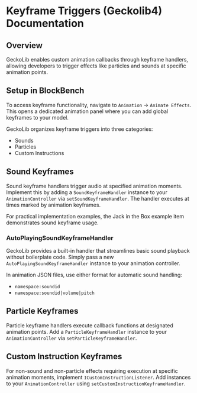 # Keyframe Triggers (Geckolib4) Documentation

## Overview

GeckoLib enables custom animation callbacks through keyframe handlers, allowing developers to trigger effects like particles and sounds at specific animation points.

## Setup in BlockBench

To access keyframe functionality, navigate to `Animation` → `Animate Effects`. This opens a dedicated animation panel where you can add global keyframes to your model.

GeckoLib organizes keyframe triggers into three categories:
- Sounds
- Particles
- Custom Instructions

## Sound Keyframes

Sound keyframe handlers trigger audio at specified animation moments. Implement this by adding a `SoundKeyframeHandler` instance to your `AnimationController` via `setSoundKeyframeHandler`. The handler executes at times marked by animation keyframes.

For practical implementation examples, the Jack in the Box example item demonstrates sound keyframe usage.

### AutoPlayingSoundKeyframeHandler

GeckoLib provides a built-in handler that streamlines basic sound playback without boilerplate code. Simply pass a new `AutoPlayingSoundKeyframeHandler` instance to your animation controller.

In animation JSON files, use either format for automatic sound handling:
- `namespace:soundid`
- `namespace:soundid|volume|pitch`

## Particle Keyframes

Particle keyframe handlers execute callback functions at designated animation points. Add a `ParticleKeyframeHandler` instance to your `AnimationController` via `setParticleKeyframeHandler`.

## Custom Instruction Keyframes

For non-sound and non-particle effects requiring execution at specific animation moments, implement `ICustomInstructionListener`. Add instances to your `AnimationController` using `setCustomInstructionKeyframeHandler`.
